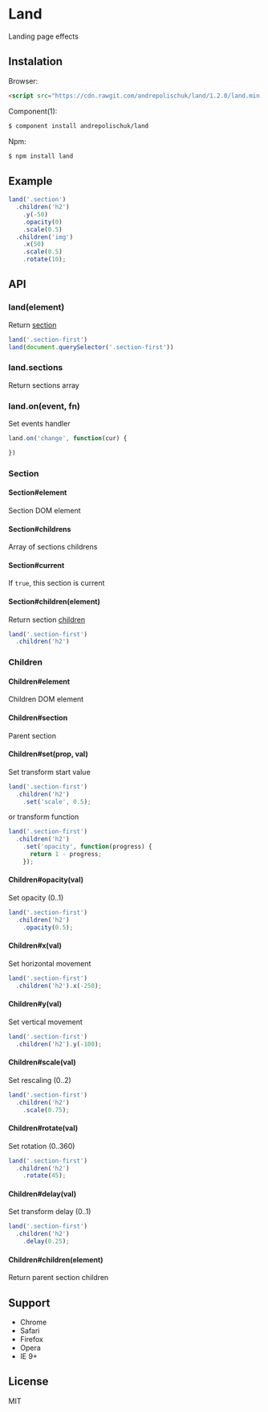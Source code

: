 # Land

  Landing page effects

## Instalation

  Browser:

```html
<script src="https://cdn.rawgit.com/andrepolischuk/land/1.2.0/land.min.js"></script>
```

  Component(1):

```sh
$ component install andrepolischuk/land
```

  Npm:

```sh
$ npm install land
```

## Example

```js
land('.section')
  .children('h2')
    .y(-50)
    .opacity(0)
    .scale(0.5)
  .children('img')
    .x(50)
    .scale(0.5)
    .rotate(10);
```

## API

### land(element)

  Return [section](#section)

```js
land('.section-first')
land(document.querySelector('.section-first'))
```

### land.sections

  Return sections array

### land.on(event, fn)

  Set events handler

```js
land.on('change', function(cur) {

})
```

### Section

#### Section#element

  Section DOM element

#### Section#childrens

  Array of sections childrens

#### Section#current

  If `true`, this section is current

#### Section#children(element)

  Return section [children](#children)

```js
land('.section-first')
  .children('h2')
```

### Children

#### Children#element

  Children DOM element

#### Children#section

  Parent section

#### Children#set(prop, val)

  Set transform start value

```js
land('.section-first')
  .children('h2')
    .set('scale', 0.5);
```

  or transform function

```js
land('.section-first')
  .children('h2')
    .set('opacity', function(progress) {
      return 1 - progress;
    });
```

#### Children#opacity(val)

  Set opacity (0..1)

```js
land('.section-first')
  .children('h2')
    .opacity(0.5);
```

#### Children#x(val)

  Set horizontal movement

```js
land('.section-first')
  .children('h2').x(-250);
```

#### Children#y(val)

  Set vertical movement

```js
land('.section-first')
  .children('h2').y(-100);
```

#### Children#scale(val)

  Set rescaling (0..2)

```js
land('.section-first')
  .children('h2')
    .scale(0.75);
```

#### Children#rotate(val)

  Set rotation (0..360)

```js
land('.section-first')
  .children('h2')
    .rotate(45);
```

#### Children#delay(val)

  Set transform delay (0..1)

```js
land('.section-first')
  .children('h2')
    .delay(0.25);
```

#### Children#children(element)

  Return parent section children

## Support

* Chrome
* Safari
* Firefox
* Opera
* IE 9+

## License

  MIT
